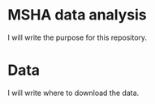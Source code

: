 # MSHA data analysis

I will write the purpose for this repository.

# Data

I will write where to download the data.
